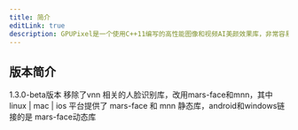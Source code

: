 ```yaml
---
title: 简介
editLink: true
description: GPUPixel是一个使用C++11编写的高性能图像和视频AI美颜效果库，非常容易编译和集成，并且库文件非常小。它是基于GPU的，并且带有内置的美颜效果滤镜，可以实现商业级别的效果。它支持的平台包括iOS、Mac和Android，理论上可以移植到任何支持OpenGL/ES的平台
---
```


<Badge type="tip" text="版本: 1.3.0-beta" />

## 版本简介 
1.3.0-beta版本 移除了vnn 相关的人脸识别库，改用mars-face和mnn，其中 linux | mac | ios 平台提供了 mars-face 和 mnn 静态库，android和windows链接的是 mars-face动态库

